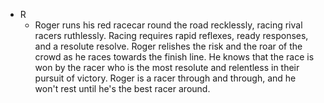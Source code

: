 - R
	- Roger runs his red racecar round the road recklessly, racing rival racers ruthlessly. Racing requires rapid reflexes, ready responses, and a resolute resolve. Roger relishes the risk and the roar of the crowd as he races towards the finish line. He knows that the race is won by the racer who is the most resolute and relentless in their pursuit of victory. Roger is a racer through and through, and he won't rest until he's the best racer around.